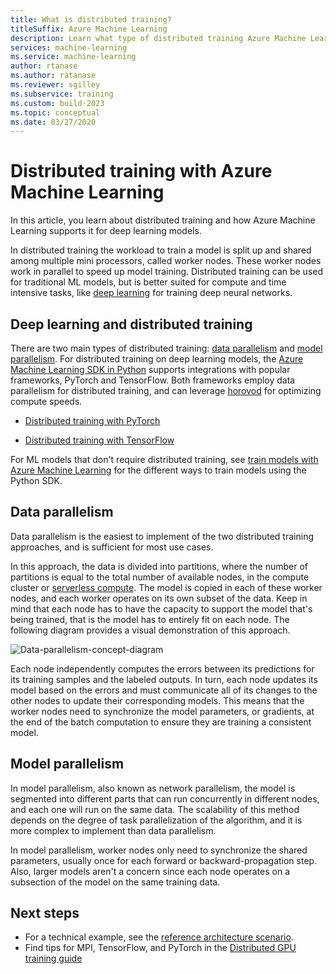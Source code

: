 ```yaml
---
title: What is distributed training?
titleSuffix: Azure Machine Learning
description: Learn what type of distributed training Azure Machine Learning supports and the open source framework integrations available for distributed training.
services: machine-learning
ms.service: machine-learning
author: rtanase
ms.author: ratanase
ms.reviewer: sgilley
ms.subservice: training
ms.custom: build-2023
ms.topic: conceptual
ms.date: 03/27/2020
---
```


# Distributed training with Azure Machine Learning

In this article, you learn about distributed training and how Azure Machine Learning supports it for deep learning models. 

In distributed training the workload to train a model is split up and shared among multiple mini processors, called worker nodes. These worker nodes work in parallel to speed up model training. Distributed training can be used for traditional ML models, but is better suited for compute and time intensive tasks, like [deep learning](concept-deep-learning-vs-machine-learning.md) for training deep neural networks. 

## Deep learning and distributed training 

There are two main types of distributed training: [data parallelism](#data-parallelism) and [model parallelism](#model-parallelism). For distributed training on deep learning models, the [Azure Machine Learning SDK in Python](/python/api/overview/azure/ml/intro) supports integrations with popular frameworks, PyTorch and TensorFlow. Both frameworks employ data parallelism for distributed training, and can leverage [horovod](https://horovod.readthedocs.io/en/latest/summary_include.html) for optimizing compute speeds.


* [Distributed training with PyTorch](how-to-train-distributed-gpu.md#pytorch)

* [Distributed training with TensorFlow](how-to-train-distributed-gpu.md#tensorflow)

For ML models that don't require distributed training, see [train models with Azure Machine Learning](concept-train-machine-learning-model.md#python-sdk) for the different ways to train models using the Python SDK.

## Data parallelism

Data parallelism is the easiest to implement of the two distributed training approaches, and is sufficient for most use cases.

In this approach, the data is divided into partitions, where the number of partitions is equal to the total number of available nodes, in the compute cluster or [serverless compute](./how-to-use-serverless-compute.md). The model is copied in each of these worker nodes, and each worker operates on its own subset of the data. Keep in mind that each node has to have the capacity to support the model that's being trained, that is the model has to entirely fit on each node. The following diagram provides a visual demonstration of this approach.

![Data-parallelism-concept-diagram](./media/concept-distributed-training/distributed-training.svg)

Each node independently computes the errors between its predictions for its training samples and the labeled outputs. In turn, each node updates its model based on the errors and must communicate all of its changes to the other nodes to update their corresponding models. This means that the worker nodes need to synchronize the model parameters, or gradients, at the end of the batch computation to ensure they are training a consistent model. 

## Model parallelism

In model parallelism, also known as network parallelism, the model is segmented into different parts that can run concurrently in different nodes, and each one will run on the same data. The scalability of this method depends on the degree of task parallelization of the algorithm, and it is more complex to implement than data parallelism. 

In model parallelism, worker nodes only need to synchronize the shared parameters, usually once for each forward or backward-propagation step. Also, larger models aren't a concern since each node operates on a subsection of the model on the same training data.

## Next steps

* For a technical example, see the [reference architecture  scenario](/azure/architecture/reference-architectures/ai/training-deep-learning).
* Find tips for MPI, TensorFlow, and PyTorch in the [Distributed GPU training guide](how-to-train-distributed-gpu.md) 
